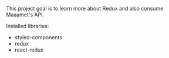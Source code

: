 This project goal is to learn more about Redux and also consume Maaamet's API.

Installed libraries:

- styled-components
- redux
- react-redux

